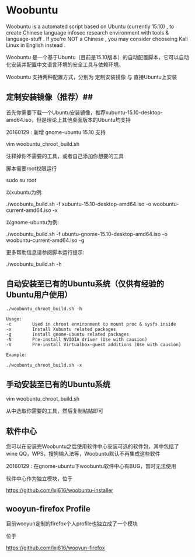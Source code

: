 # Woobuntu #

Woobuntu is a automated script based on Ubuntu (currently 15.10) , to create Chinese language infosec research environment with tools & language-stuff . If you're NOT a Chinese , you may consider chooseing Kali Linux in English instead .

Woobuntu 是一个基于Ubuntu（目前是15.10版本）的自动配置脚本，它可以自动化安装并配置中文语言环境的安全工具与依赖环境。

Woobuntu 支持两种配置方式，分别为 定制安装镜像 与 直接Ubuntu上安装

## 定制安装镜像（推荐）##

首先你需要下载一个Ubuntu安装镜像，推荐xubuntu-15.10-desktop-amd64.iso，但是理论上其他桌面版本的Ubuntu均支持

20160129 : 新增 gnome-ubuntu 15.10 支持

vim woobuntu_chroot_build.sh

注释掉你不需要的工具，或者自己添加你想要的工具

脚本需要root权限运行

sudo su root

以xubuntu为例:

./woobuntu_build.sh -f xubuntu-15.10-desktop-amd64.iso -o woobuntu-current-amd64.iso -x

以gnome-ubuntu为例:

./woobuntu_build.sh -f ubuntu-gnome-15.10-desktop-amd64.iso -o woobuntu-current-amd64.iso -g

更多帮助信息请参阅脚本运行提示:

./woobuntu_build.sh -h

## 自动安装至已有的Ubuntu系统（仅供有经验的Ubuntu用户使用） ##
                                                 
    ./woobuntu_chroot_build.sh -h

    Usage:
    -c        Used in chroot environment to mount proc & sysfs inside
    -x        Install Xubuntu related packages
    -g        Install gnome-ubuntu related packages
    -N        Pre-install NVIDIA driver (Use with causion)
    -V        Pre-install Virtualbox-guest additions (Use with causion)

    Example:

    ./woobuntu_chroot_build.sh -x

## 手动安装至已有的Ubuntu系统 ##

vim woobuntu_chroot_build.sh

从中选取你需要的工具，然后复制粘贴即可

## 软件中心 ##

您可以在安装完Woobuntu之后使用软件中心安装可选的软件包，其中包括了wine QQ，WPS，搜狗输入法等，Woobuntu默认不再集成这些软件

20160129 : 在gnome-ubuntu下woobuntu软件中心有BUG，暂时无法使用

软件中心作为独立模块，位于

https://github.com/lxj616/woobuntu-installer

## wooyun-firefox Profile ##

目前wooyun定制的firefox个人profile也独立成了一个模块

位于

https://github.com/lxj616/wooyun-firefox


